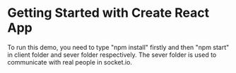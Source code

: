 # Getting Started with Create React App

To run this demo, you need to type "npm install" firstly and then "npm start" in client folder and sever folder respectively. The sever folder is used to communicate with real people in socket.io.